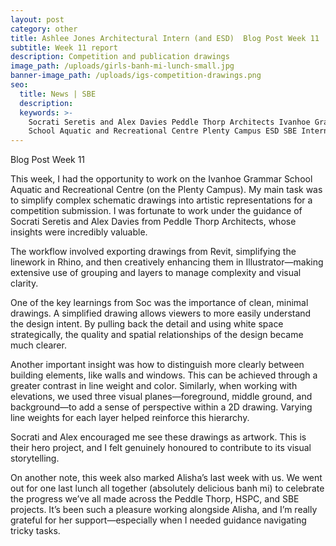 ```yaml
---
layout: post
category: other
title: Ashlee Jones Architectural Intern (and ESD)  Blog Post Week 11
subtitle: Week 11 report
description: Competition and publication drawings
image_path: /uploads/girls-banh-mi-lunch-small.jpg
banner-image_path: /uploads/igs-competition-drawings.png
seo:
  title: News | SBE
  description:
  keywords: >-
    Socrati Seretis and Alex Davies Peddle Thorp Architects Ivanhoe Grammar
    School Aquatic and Recreational Centre Plenty Campus ESD SBE Intern
---
```

Blog Post Week 11

This week, I had the opportunity to work on the Ivanhoe Grammar School Aquatic and Recreational Centre (on the Plenty Campus). My main task was to simplify complex schematic drawings into artistic representations for a competition submission. I was fortunate to work under the guidance of Socrati Seretis and Alex Davies from Peddle Thorp Architects, whose insights were incredibly valuable.

The workflow involved exporting drawings from Revit, simplifying the linework in Rhino, and then creatively enhancing them in Illustrator—making extensive use of grouping and layers to manage complexity and visual clarity.

One of the key learnings from Soc was the importance of clean, minimal drawings. A simplified drawing allows viewers to more easily understand the design intent. By pulling back the detail and using white space strategically, the quality and spatial relationships of the design became much clearer.

Another important insight was how to distinguish more clearly between building elements, like walls and windows. This can be achieved through a greater contrast in line weight and color. Similarly, when working with elevations, we used three visual planes—foreground, middle ground, and background—to add a sense of perspective within a 2D drawing. Varying line weights for each layer helped reinforce this hierarchy.

Socrati and Alex encouraged me see these drawings as artwork. This is their hero project, and I felt genuinely honoured to contribute to its visual storytelling.

On another note, this week also marked Alisha’s last week with us. We went out for one last lunch all together (absolutely delicious banh mi) to celebrate the progress we’ve all made across the Peddle Thorp, HSPC, and SBE projects. It’s been such a pleasure working alongside Alisha, and I’m really grateful for her support—especially when I needed guidance navigating tricky tasks.